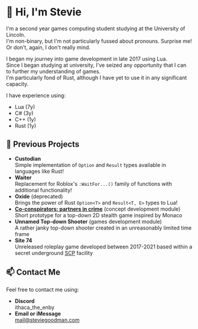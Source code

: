 # 👋 Hi, I'm Stevie
I'm a second year games computing student studying at the University of Lincoln.  
I'm non-binary, but I'm not particularly fussed about pronouns. Surprise me! Or don't, again, I don't really mind.

I began my journey into game development in late 2017 using Lua.  
Since I began studying at university, I've seized any opportunity that I can to further my understanding of games.  
I'm particularly fond of Rust, although I have yet to use it in any significant capacity.

I have experience using:

- Lua (7y)
- C# (3y)
- C++ (1y)
- Rust (1y)

## 🎉 Previous Projects
- **Custodian**  
  Simple implementation of `Option` and `Result` types available in languages like Rust!
- **Waiter**  
  Replacement for Roblox's `:WaitFor...()` family of functions with additional functionality!
- **Oxide** (deprecated)  
  Brings the power of Rust `Option<T>` and `Result<T, E>` types to Lua!
- **[Co-conspirators: partners in crime](https://github.com/CGP2014/Monaclone)** (concept development module)  
  Short prototype for a top-down 2D stealth game inspired by Monaco
- **Unnamed Top-down Shooter** (games development module)  
  A rather janky top-down shooter created in an unreasonably limited time frame
- **Site 74**  
  Unreleased roleplay game developed between 2017-2021 based within a secret underground [SCP](https://scp-wiki.wikidot.com/about-the-scp-foundation) facility

## 📫 Contact Me
Feel free to contact me using:
- **Discord**  
  ithaca_the_enby
- **Email or iMessage**  
  mail@steviegoodman.com
